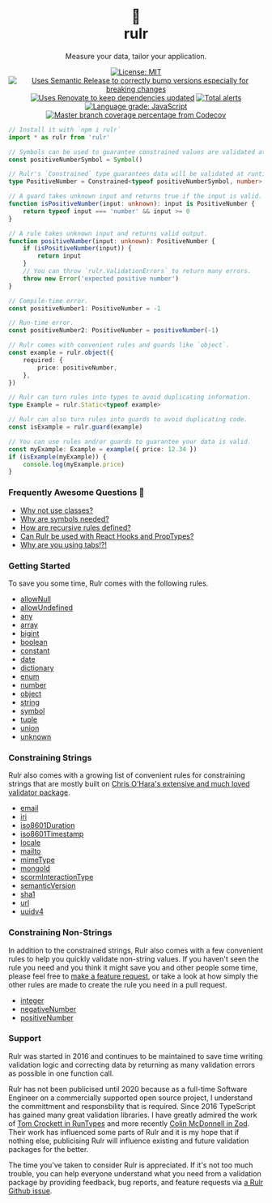 <div align="center">
  <h1>📐</br>rulr</h1>
  <p>Measure your data, tailor your application.</p>
	<a href="https://opensource.org/licenses/MIT"><img src="https://img.shields.io/badge/License-MIT-d9207b.svg" alt="License: MIT"></a>
	<a href="https://github.com/semantic-release/semantic-release"><img src="https://camo.githubusercontent.com/59c84e3731ad0a45312b47b1546b0972ac4389ea/68747470733a2f2f696d672e736869656c64732e696f2f62616467652f2532302532302546302539462539332541362546302539462539412538302d73656d616e7469632d2d72656c656173652d6531303037392e737667" alt="Uses Semantic Release to correctly bump versions especially for breaking changes"></a>
	<a href="https://renovatebot.com/"><img src="https://img.shields.io/badge/%F0%9F%94%84%F0%9F%A4%96%20-renovate%20bot-d9207b.svg" alt="Uses Renovate to keep dependencies updated"></a>
	<a href="https://lgtm.com/projects/g/ryansmith94/rulr/alerts/"><img alt="Total alerts" src="https://img.shields.io/lgtm/alerts/g/ryansmith94/rulr.svg?logo=lgtm&logoWidth=18"/></a>
	<a href="https://lgtm.com/projects/g/ryansmith94/rulr/context:javascript"><img alt="Language grade: JavaScript" src="https://img.shields.io/lgtm/grade/javascript/g/ryansmith94/rulr.svg?logo=lgtm&logoWidth=18"/></a>
	<a href="https://codecov.io/gh/ryansmith94/rulr"><img alt="Master branch coverage percentage from Codecov" src="https://codecov.io/gh/ryansmith94/rulr/branch/master/graph/badge.svg" /></a>
</div>

```ts
// Install it with `npm i rulr`
import * as rulr from 'rulr'

// Symbols can be used to guarantee constrained values are validated at runtime.
const positiveNumberSymbol = Symbol()

// Rulr's `Constrained` type guarantees data will be validated at runtime.
type PositiveNumber = Constrained<typeof positiveNumberSymbol, number>

// A guard takes unknown input and returns true if the input is valid.
function isPositiveNumber(input: unknown): input is PositiveNumber {
	return typeof input === 'number' && input >= 0
}

// A rule takes unknown input and returns valid output.
function positiveNumber(input: unknown): PositiveNumber {
	if (isPositiveNumber(input)) {
		return input
	}
	// You can throw `rulr.ValidationErrors` to return many errors.
	throw new Error('expected positive number')
}

// Compile-time error.
const positiveNumber1: PositiveNumber = -1

// Run-time error.
const positiveNumber2: PositiveNumber = positiveNumber(-1)

// Rulr comes with convenient rules and guards like `object`.
const example = rulr.object({
	required: {
		price: positiveNumber,
	},
})

// Rulr can turn rules into types to avoid duplicating information.
type Example = rulr.Static<typeof example>

// Rulr can also turn rules into guards to avoid duplicating code.
const isExample = rulr.guard(example)

// You can use rules and/or guards to guarantee your data is valid.
const myExample: Example = example({ price: 12.34 })
if (isExample(myExample)) {
	console.log(myExample.price)
}
```

### Frequently Awesome Questions 🤘

- [Why not use classes?](./docs/classValidationProblems.md)
- [Why are symbols needed?](./docs/symbolRequirement.md)
- [How are recursive rules defined?](./docs/recursiveRules.md)
- [Can Rulr be used with React Hooks and PropTypes?](./docs/react.md)
- [Why are you using tabs!?!](https://www.reddit.com/r/javascript/comments/c8drjo/nobody_talks_about_the_real_reason_to_use_tabs/)

### Getting Started

To save you some time, Rulr comes with the following rules.

- [allowNull](./src/higherOrderRules/allowNull/readme.md)
- [allowUndefined](./src/higherOrderRules/allowUndefined/readme.md)
- [any](./src/valueRules/any/readme.md)
- [array](./src/higherOrderRules/array/readme.md)
- [bigint](./src/valueRules/bigint/readme.md)
- [boolean](./src/valueRules/boolean/readme.md)
- [constant](./src/valueRules/constant/readme.md)
- [date](./src/valueRules/date/readme.md)
- [dictionary](./src/higherOrderRules/dictionary/readme.md)
- [enum](./src/valueRules/enum/readme.md)
- [number](./src/valueRules/number/readme.md)
- [object](./src/higherOrderRules/object/readme.md)
- [string](./src/valueRules/string/readme.md)
- [symbol](./src/valueRules/symbol/readme.md)
- [tuple](./src/higherOrderRules/tuple/readme.md)
- [union](./src/higherOrderRules/union/readme.md)
- [unknown](./src/valueRules/unknown/readme.md)

### Constraining Strings

Rulr also comes with a growing list of convenient rules for constraining strings that are mostly built on [Chris O'Hara's extensive and much loved validator package](https://www.npmjs.com/package/validator).

- [email](./src/constrainedStrings/email/readme.md)
- [iri](./src/constrainedStrings/iri/readme.md)
- [iso8601Duration](./src/constrainedStrings/iso8601Duration/readme.md)
- [iso8601Timestamp](./src/constrainedStrings/iso8601Timestamp/readme.md)
- [locale](./src/constrainedStrings/locale/readme.md)
- [mailto](./src/constrainedStrings/mailto/readme.md)
- [mimeType](./src/constrainedStrings/mimeType/readme.md)
- [mongoId](./src/constrainedStrings/mongoId/readme.md)
- [scormInteractionType](./src/constrainedStrings/scormInteractionType/readme.md)
- [semanticVersion](./src/constrainedStrings/semanticVersion/readme.md)
- [sha1](./src/constrainedStrings/sha1/readme.md)
- [url](./src/constrainedStrings/url/readme.md)
- [uuidv4](./src/constrainedStrings/uuidv4/readme.md)

### Constraining Non-Strings

In addition to the constrained strings, Rulr also comes with a few convenient rules to help you quickly validate non-string values. If you haven't seen the rule you need and you think it might save you and other people some time, please feel free to [make a feature request](https://github.com/ryansmith94/rulr/issues/new?assignees=&labels=feat&template=feature_request.md&title=), or take a look at how simply the other rules are made to create the rule you need in a pull request.

- [integer](./src/constrainedValues/integer/readme.md)
- [negativeNumber](./src/constrainedValues/negativeNumber/readme.md)
- [positiveNumber](./src/constrainedValues/positiveNumber/readme.md)

### Support

Rulr was started in 2016 and continues to be maintained to save time writing validation logic and correcting data by returning as many validation errors as possible in one function call.

Rulr has not been publicised until 2020 because as a full-time Software Engineer on a commercially supported open source project, I understand the committment and responsbility that is required. Since 2016 TypeScript has gained many great validation libraries. I have greatly admired the work of [Tom Crockett in RunTypes](https://github.com/pelotom/runtypes) and more recently [Colin McDonnell in Zod](https://github.com/vriad/zod). Their work has influenced some parts of Rulr and it is my hope that if nothing else, publicising Rulr will influence existing and future validation packages for the better.

The time you've taken to consider Rulr is appreciated. If it's not too much trouble, you can help everyone understand what you need from a validation package by providing feedback, bug reports, and feature requests via [a Rulr Github issue](https://github.com/ryansmith94/rulr/issues).
